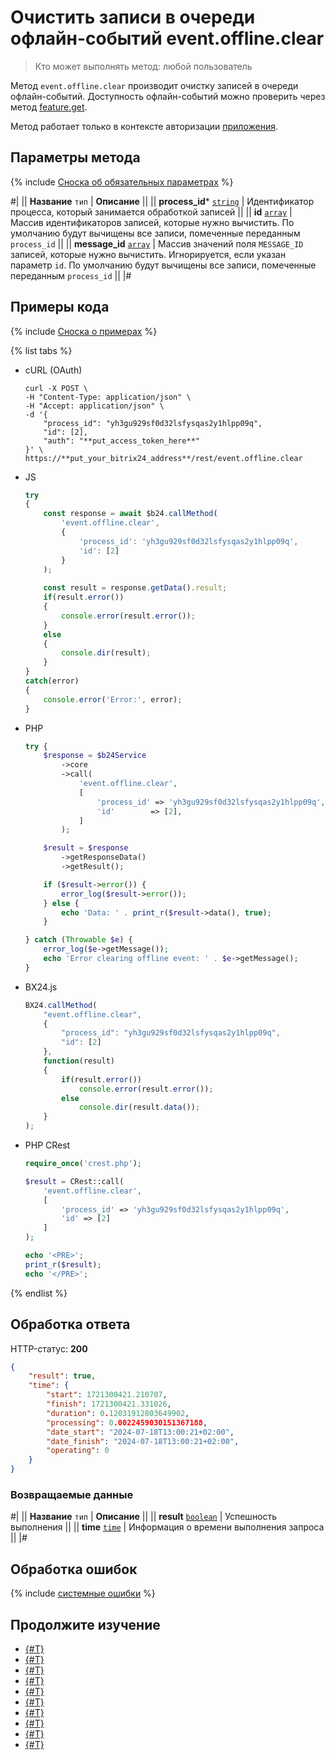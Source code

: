 # Очистить записи в очереди офлайн-событий event.offline.clear

> Кто может выполнять метод: любой пользователь

Метод `event.offline.clear` производит очистку записей в очереди офлайн-событий. Доступность офлайн-событий можно проверить через метод [feature.get](../common/system/feature-get.md).

Метод работает только в контексте авторизации [приложения](../../settings/app-installation/index.md).

## Параметры метода

{% include [Сноска об обязательных параметрах](../../_includes/required.md) %}

#|
|| **Название**
`тип` | **Описание** ||
|| **process_id***
[`string`](../data-types.md) | Идентификатор процесса, который занимается обработкой записей ||
|| **id**
[`array`](../data-types.md) | Массив идентификаторов записей, которые нужно вычистить. По умолчанию будут вычищены все записи, помеченные переданным `process_id` ||
|| **message_id**
[`array`](../data-types.md) | Массив значений поля `MESSAGE_ID` записей, которые нужно вычистить. Игнорируется, если указан параметр `id`. По умолчанию будут вычищены все записи, помеченные переданным `process_id` ||
|#

## Примеры кода

{% include [Сноска о примерах](../../_includes/examples.md) %}

{% list tabs %}

- cURL (OAuth)

    ```curl
    curl -X POST \
    -H "Content-Type: application/json" \
    -H "Accept: application/json" \
    -d '{
        "process_id": "yh3gu929sf0d32lsfysqas2y1hlpp09q",
        "id": [2],
        "auth": "**put_access_token_here**"
    }' \
    https://**put_your_bitrix24_address**/rest/event.offline.clear
    ```

- JS


    ```js
    try
    {
    	const response = await $b24.callMethod(
    		'event.offline.clear',
    		{
    			'process_id': 'yh3gu929sf0d32lsfysqas2y1hlpp09q',
    			'id': [2]
    		}
    	);
    	
    	const result = response.getData().result;
    	if(result.error())
    	{
    		console.error(result.error());
    	}
    	else
    	{
    		console.dir(result);
    	}
    }
    catch(error)
    {
    	console.error('Error:', error);
    }
    ```

- PHP


    ```php
    try {
        $response = $b24Service
            ->core
            ->call(
                'event.offline.clear',
                [
                    'process_id' => 'yh3gu929sf0d32lsfysqas2y1hlpp09q',
                    'id'        => [2],
                ]
            );
    
        $result = $response
            ->getResponseData()
            ->getResult();
    
        if ($result->error()) {
            error_log($result->error());
        } else {
            echo 'Data: ' . print_r($result->data(), true);
        }
    
    } catch (Throwable $e) {
        error_log($e->getMessage());
        echo 'Error clearing offline event: ' . $e->getMessage();
    }
    ```

- BX24.js

    ```js
    BX24.callMethod(
        "event.offline.clear",
        {
            "process_id": "yh3gu929sf0d32lsfysqas2y1hlpp09q",
            "id": [2]
        },
        function(result)
        {
            if(result.error())
                console.error(result.error());
            else
                console.dir(result.data());
        }
    );
    ```

- PHP CRest

    ```php
    require_once('crest.php');

    $result = CRest::call(
        'event.offline.clear',
        [
            'process_id' => 'yh3gu929sf0d32lsfysqas2y1hlpp09q',
            'id' => [2]
        ]
    );

    echo '<PRE>';
    print_r($result);
    echo '</PRE>';
    ```

{% endlist %}

## Обработка ответа

HTTP-статус: **200**

```json
{
    "result": true,
    "time": {
        "start": 1721300421.210707,
        "finish": 1721300421.331026,
        "duration": 0.12031912803649902,
        "processing": 0.0022459030151367188,
        "date_start": "2024-07-18T13:00:21+02:00",
        "date_finish": "2024-07-18T13:00:21+02:00",
        "operating": 0
    }
}
```

### Возвращаемые данные

#|
|| **Название**
`тип` | **Описание** ||
|| **result**
[`boolean`](../data-types.md) | Успешность выполнения ||
|| **time**
[`time`](../data-types.md) | Информация о времени выполнения запроса ||
|#

## Обработка ошибок

{% include [системные ошибки](../../_includes/system-errors.md) %}


## Продолжите изучение

- [{#T}](./events.md)
- [{#T}](./event-bind.md)
- [{#T}](./event-get.md)
- [{#T}](./event-unbind.md)
- [{#T}](./safe-event-handlers.md)
- [{#T}](./offline-events.md)
- [{#T}](./event-offline-list.md)
- [{#T}](./event-offline-get.md)
- [{#T}](./event-offline-error.md)
- [{#T}](./on-offline-event.md)